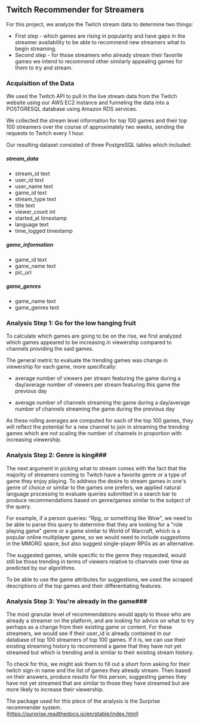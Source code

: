## Twitch Recommender for Streamers ##

For this project, we analyze the Twitch stream data to determine two things:

* First step - which games are rising in popularity and have gaps in the streamer availability to be able to recommend new streamers what to begin streaming.
* Second step - for those streamers who already stream their favorite games we intend to recommend other similarly appealing games for them to try and stream.

### Acquisition of the Data ###

We used the Twitch API to pull in the live stream data from the Twitch website using our AWS EC2 instance and funneling the data into a POSTGRESQL database using Amazon RDS services.

We collected the stream level information for top 100 games and their top 100 streamers over the course of approximately two weeks, sending the requests to Twitch every 1 hour.

Our resulting dataset consisted of three PostgreSQL tables which included:

##### stream_data #####

 * stream_id text
 * user_id text
 * user_name text
 * game_id text
 * stream_type text
 * title text
 * viewer_count int
 * started_at timestamp
 * language text
 * time_logged timestamp

##### game_information #####

 * game_id text
 * game_name text
 * pic_url

##### game_genres #####

 * game_name text
 * game_genres text

 ### Analysis Step 1: Go for the low hanging fruit ###

To calculate which games are going to be on the rise, we first analyzed which games appeared to be increasing in viewership compared to channels providing the said games.

The general metric to evaluate the trending games was change in viewership for each game, more specifically:

* average number of viewers per stream featuring the game during a day/average number of viewers per stream featuring this game the previous day

* average number of channels streaming the game during a day/average number of channels streaming the game during the previous day

As these rolling averages are computed for each of the top 100 games, they will reflect the potential for a new channel to join in streaming the trending games which are not scaling the number of channels in proportion with increasing viewership.

### Analysis Step 2: Genre is king###

The next argument in picking what to stream comes with the fact that the majority of streamers coming to Twitch have a favorite genre or a type of game they enjoy playing. To address the desire to stream games in one's genre of choice or similar to the games one prefers, we applied natural language processing to evaluate queries submitted in a search bar to produce recommendations based on genre/games similar to the subject of the query.

For example, if a person queries: "Rpg, or something like Wow", we need to be able to parse this query to determine that they are looking for a "role playing game" genre or a game similar to World of Warcraft, which is a popular online multiplayer game, so we would need to include suggestions in the MMORG space, but also suggest single-player RPGs as an alternative.

The suggested games, while specific to the genre they requested, would still be those trending in terms of viewers relative to channels over time as predicted by our algorithms.

To be able to use the game attributes for suggestions, we used the scraped descriptions of the top games and their differentiating features.

### Analysis Step 3: You're already in the game###

The most granular level of recommendations would apply to those who are already a streamer on the platform, and are looking for advice on what to try perhaps as a change from their existing game or content. For these streamers, we would see if their user_id is already contained in our database of top 100 streamers of top 100 games. If it is, we can use their existing streaming history to recommend a game that they have not yet streamed but which is trending and is similar to their existing stream history.

To check for this, we might ask them to fill out a short form asking for their twitch sign-in name and the list of games they already stream. Then based on their answers, produce results for this person, suggesting games they have not yet streamed that are similar to those they have streamed but are more likely to increase their viewership.

The package used for this piece of the analysis is the Surprise recommender system. (https://surprise.readthedocs.io/en/stable/index.html)

